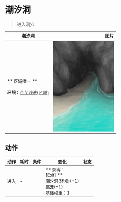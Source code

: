 # 潮汐洞  
> 进入洞穴  
  
  潮汐洞  |   图片   
 ----  |  ----:   
 ** 区域唯一 **<br><br>**环境：**[荒芜沙滩(区域)](DesolateBeach.md)  |  <img decoding="async" src="Sprite/TidalCave.png" href="a.md" style="max-width:300px;max-height:300px;">   
  
## 动作  
动作  |  耗时  |  条件  |  变化  |  状态  
----  |  ----  |  ----  |  ----  |  ----  
进入<br>  |  -  |    |  ** 获得： **<br>** [Exit] **<br>  [潮汐洞(环境)](Env_CaveTidal.md)(+1)<br>  [离开](CaveTidalExit.md)(+1)<br>基础权重：1<br>  |    
